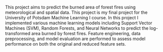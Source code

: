 This project aims to predict the burned area of forest fires using meteorological and spatial data. This project is my final project for the University of Potsdam Machine Learning I course. In this project I implemented various machine learning models including Support Vector Machines (SVM), Random Forests, and Neural Networks to predict the log-transformed area burned by forest fires. Feature engineering, data preprocessing, and model evaluation are performed to assess model performance on both the original and reduced feature sets.
